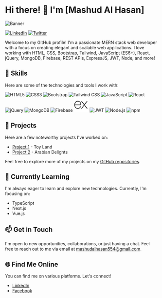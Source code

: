 # Hi there! 👋 I'm [Mashud Al Hasan]

![Banner](https://media.giphy.com/media/3o85xvQfJLXpXZhVgA/giphy.gif)

[![LinkedIn](https://img.shields.io/badge/-LinkedIn-blue?style=flat-square&logo=linkedin&logoColor=white)](https://www.linkedin.com/in/yourname)
[![Twitter](https://img.shields.io/badge/-Twitter-blue?style=flat-square&logo=twitter&logoColor=white)](https://twitter.com/yourhandle)

Welcome to my GitHub profile! I'm a passionate MERN stack web developer with a focus on creating elegant and scalable web applications. I love working with HTML, CSS, Bootstrap, Tailwind, JavaScript (ES6+), React, jQuery, MongoDB, Firebase, REST APIs, ExpressJS, JWT, Node, and more!

## 🚀 Skills

Here are some of the technologies and tools I work with:

![HTML5](https://img.icons8.com/color/48/000000/html-5.png) ![CSS3](https://img.icons8.com/color/48/000000/css3.png) ![Bootstrap](https://img.icons8.com/color/48/000000/bootstrap.png) ![Tailwind CSS](https://img.icons8.com/color/48/000000/tailwindcss.png) ![JavaScript](https://img.icons8.com/color/48/000000/javascript.png) ![React](https://img.icons8.com/color/48/000000/react-native.png) ![jQuery](https://img.icons8.com/?size=512&id=HKNzD81eiiSc&format=png) ![MongoDB](https://img.icons8.com/?size=512&id=8rKdRqZFLurS&format=png) ![Firebase](https://img.icons8.com/color/48/000000/firebase.png) ![ExpressJS](./assets/express-js-48.png) ![JWT](https://img.icons8.com/?size=512&id=rHpveptSuwDz&format=png) ![Node.js](https://img.icons8.com/color/48/000000/nodejs.png) ![npm](https://img.icons8.com/?size=512&id=24895&format=png)

## 💼 Projects

Here are a few noteworthy projects I've worked on:

- [Project 1](https://github.com/mashudalhasan/toy-land-client) - Toy Land
- [Project 2](https://github.com/mashudalhasan/arabian-delights-client) - Arabian Delights

Feel free to explore more of my projects on my [GitHub repositories](https://github.com/mashudalhasan).

## 🌱 Currently Learning

I'm always eager to learn and explore new technologies. Currently, I'm focusing on:

- TypeScript
- Next.js
- Vue.js

## 📫 Get in Touch

I'm open to new opportunities, collaborations, or just having a chat. Feel free to reach out to me via email at [mashudalhasan554@gmail.com](mailto:mashudalhasan554@gmail.com).

## 🌐 Find Me Online

You can find me on various platforms. Let's connect!

- [LinkedIn](https://www.linkedin.com/in/mashudalhasan/)
- [Facebook](https://www.facebook.com/journeywithhasan)
